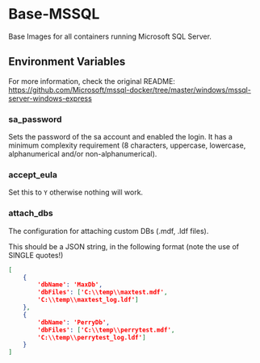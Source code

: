 # Base-MSSQL

Base Images for all containers running Microsoft SQL Server.

## Environment Variables

For more information, check the original README: <https://github.com/Microsoft/mssql-docker/tree/master/windows/mssql-server-windows-express>

### sa_password

Sets the password of the sa account and enabled the login. It has a minimum complexity requirement (8 characters, uppercase, lowercase, alphanumerical and/or non-alphanumerical).

### accept_eula

Set this to `Y` otherwise nothing will work.

### attach_dbs

The configuration for attaching custom DBs (.mdf, .ldf files).

This should be a JSON string, in the following format (note the use of SINGLE quotes!)

```JSON
[
    {
        'dbName': 'MaxDb',
        'dbFiles': ['C:\\temp\\maxtest.mdf',
        'C:\\temp\\maxtest_log.ldf']
    },
    {
        'dbName': 'PerryDb',
        'dbFiles': ['C:\\temp\\perrytest.mdf',
        'C:\\temp\\perrytest_log.ldf']
    }
]
```